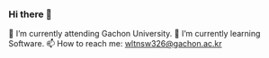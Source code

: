 ### Hi there 👋

🔭 I’m currently attending Gachon University. 
🌱 I’m currently learning Software. 
📫 How to reach me: wltnsw326@gachon.ac.kr 
<!--
**wltnid326/wltnid326** is a ✨ _special_ ✨ repository because its `README.md` (this file) appears on your GitHub profile.

Here are some ideas to get you started:

- 🔭 I’m currently working on ...
- 🌱 I’m currently learning ...
- 👯 I’m looking to collaborate on ...
- 🤔 I’m looking for help with ...
- 💬 Ask me about ...
- 📫 How to reach me: ...
- 😄 Pronouns: ...
- ⚡ Fun fact: ...
-->
